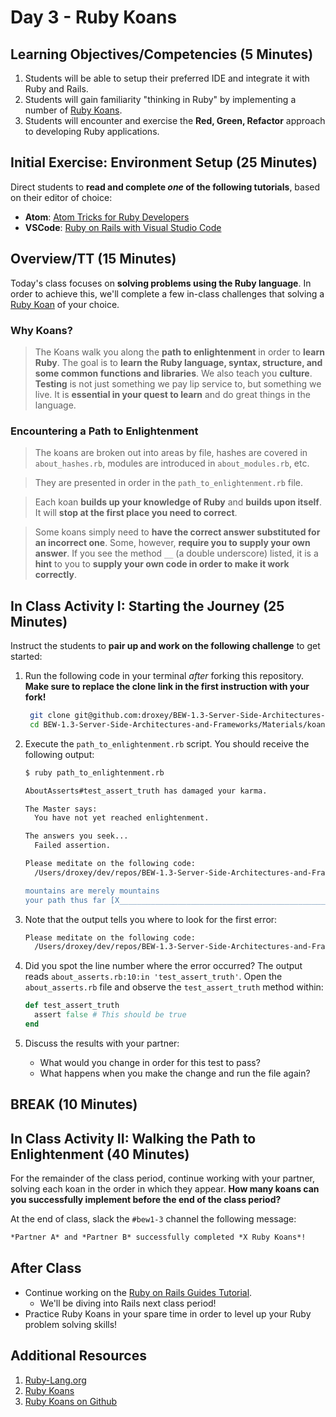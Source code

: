 # Day 3 - Ruby Koans

## Learning Objectives/Competencies (5 Minutes)

1. Students will be able to setup their preferred IDE and integrate it with Ruby and Rails.
1. Students will gain familiarity "thinking in Ruby" by implementing a number of [Ruby Koans](http://rubykoans.com/).
1. Students will encounter and exercise the **Red, Green, Refactor** approach to developing Ruby applications.

## Initial Exercise: Environment Setup (25 Minutes)

Direct students to **read and complete _one_ of the following tutorials**, based on their editor of choice:

- **Atom**: [Atom Tricks for Ruby Developers](https://www.rubyguides.com/2017/11/atom-tricks-for-ruby-developers/)
- **VSCode**: [Ruby on Rails with Visual Studio Code](https://medium.com/@PaulWritesCode/ruby-on-rails-with-visual-studio-code-bc5681a2c098)

## Overview/TT (15 Minutes)

Today's class focuses on **solving problems using the Ruby language**. In order to achieve this, we'll complete a few in-class challenges that solving a [Ruby Koan](http://rubykoans.com) of your choice.

### Why Koans?

> The Koans walk you along the **path to enlightenment** in order to **learn Ruby**. The goal is to **learn the Ruby language, syntax, structure, and some common functions and libraries**. We also teach you **culture**. **Testing** is not just something we pay lip service to, but something we live. It is **essential in your quest to learn** and do great things in the language.

### Encountering a Path to Enlightenment

> The koans are broken out into areas by file, hashes are covered in `about_hashes.rb`, modules are introduced in `about_modules.rb`, etc.

> They are presented in order in the `path_to_enlightenment.rb` file.

> Each koan **builds up your knowledge of Ruby** and **builds upon itself**. It will **stop at the first place you need to correct**.

> Some koans simply need to **have the correct answer substituted for an incorrect one**. Some, however, **require you to supply your own answer**. If you see the method `__` (a double underscore) listed, it is a **hint** to you to **supply your own code in order to make it work correctly**.

## In Class Activity I: Starting the Journey (25 Minutes)

Instruct the students to **pair up and work on the following challenge** to get started:

1. Run the following code in your terminal _after_ forking this repository. **Make sure to replace the clone link in the first instruction with your fork!**

    ```bash
     git clone git@github.com:droxey/BEW-1.3-Server-Side-Architectures-and-Frameworks.git
     cd BEW-1.3-Server-Side-Architectures-and-Frameworks/Materials/koans
    ```

1. Execute the `path_to_enlightenment.rb` script. You should receive the following output:

    ```bash
    $ ruby path_to_enlightenment.rb

    AboutAsserts#test_assert_truth has damaged your karma.

    The Master says:
      You have not yet reached enlightenment.

    The answers you seek...
      Failed assertion.

    Please meditate on the following code:
      /Users/droxey/dev/repos/BEW-1.3-Server-Side-Architectures-and-Frameworks/Materials/koans/about_asserts.rb:10:in `test_assert_truth'

    mountains are merely mountains
    your path thus far [X_________________________________________________] 0/282
    ```

1. Note that the output tells you where to look for the first error:

    ```bash
    Please meditate on the following code:
      /Users/droxey/dev/repos/BEW-1.3-Server-Side-Architectures-and-Frameworks/Materials/koans/about_asserts.rb:10:in `test_assert_truth'
    ```

1. Did you spot the line number where the error occurred? The output reads `about_asserts.rb:10:in 'test_assert_truth'`. Open the `about_asserts.rb` file and observe the `test_assert_truth` method within:

    ```ruby
    def test_assert_truth
      assert false # This should be true
    end
    ```

1. Discuss the results with your partner:

    - What would you change in order for this test to pass?
    - What happens when you make the change and run the file again?

## BREAK (10 Minutes)

## In Class Activity II: Walking the Path to Enlightenment (40 Minutes)

For the remainder of the class period, continue working with your partner, solving each koan in the order in which they appear. **How many koans can you successfully implement before the end of the class period?**

At the end of class, slack the `#bew1-3` channel the following message:

```markdown
*Partner A* and *Partner B* successfully completed *X Ruby Koans*!
```

## After Class

- Continue working on the [Ruby on Rails Guides Tutorial](https://guides.rubyonrails.org/getting_started.html).
    - We'll be diving into Rails next class period!
- Practice Ruby Koans in your spare time in order to level up your Ruby problem solving skills!

## Additional Resources

1. [Ruby-Lang.org](https://www.ruby-lang.org/en/)
1. [Ruby Koans](http://rubykoans.com/)
1. [Ruby Koans on Github](https://github.com/edgecase/ruby_koans)
